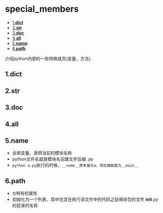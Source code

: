 # special_members

<!-- vim-markdown-toc Marked -->

* [1.__dict__](#1.__dict__)
* [2.__str__](#2.__str__)
* [3.__doc__](#3.__doc__)
* [4.__all__](#4.__all__)
* [5.__name__](#5.__name__)
* [6.__path__](#6.__path__)

<!-- vim-markdown-toc -->

介绍python内部的一些特殊成员(变量，方法).

## 1.__dict__

## 2.__str__

## 3.__doc__

## 4.__all__

## 5.__name__

- 全局变量，表明当前的模块名称
- python文件名就是模块名后跟文件后缀 .py
- `python a.py`执行的时候，`__name__原本值为a，现在被赋值为__main__`

## 6.__path__

- `包`特有的属性
- 初始化为一个列表，其中包含在执行该文件中的代码之前保存包的文件 __init__.py 的目录的名称
